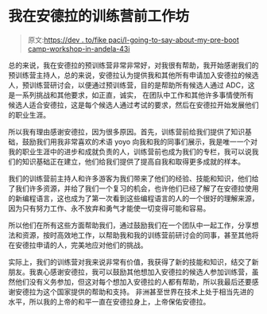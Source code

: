 # 我在安德拉的训练营前工作坊

> 原文:[https://dev . to/fike paci/I-going-to-say-about-my-pre-boot camp-workshop-in-andela-43i](https://dev.to/fikepaci/i-going-to-say-about-my-pre-bootcamp-workshop-in-andela-43i)

总的来说，我在安德拉的预训练营非常非常好，对我很有帮助，我开始感谢我们的预训练营主持人，总的来说，安德拉认为提供我和其他所有申请加入安德拉的候选人，预训练营研讨会，以便通过预训练营，目的是帮助所有候选人通过 ADC，这是一系列挑战和其他要求，如正直，诚实， 在团队中工作和其他许多事情使所有候选人适合安德拉，这是每个候选人通过考试的要求，然后在安德拉开始发展他们的职业生涯。

所以我有理由感谢安德拉，因为很多原因。首先，训练营前给我们提供了知识基础，鼓励我们用我非常喜欢的术语 yoyo 向我和我的同事们展示，我是唯一一个对我的职业生涯中的进步和成就负责的人，训练营前也成为我们的专栏，我可以说我们的知识基础正在建立，他们给我们提供了提高自我和取得更多成就的样本。

我们的训练营前主持人和许多游客为我们带来了他们的经验、技能和知识，他们给了我们许多资源，并给了我们一个复习的机会，也许他们已经了解了在安德拉使用的新编程语言，这也成为了第一次看到这些编程语言的人的一个很好的理解来源，因为只有努力工作、永不放弃和勇气才能使一切变得可能和容易。

所以他们在所有这些方面帮助我们，通过鼓励我们在一个团队中一起工作，分享想法和资源，按时高效地工作，以帮助我和我的训练营前研讨会的同事，甚至其他将在安德拉申请的人，完美地应对他们的挑战。

实际上，我们的训练营对我来说非常有价值，我获得了新的技能和知识，结交了新朋友。我衷心感谢安德拉，我可以鼓励其他想加入安德拉的候选人参加训练营，虽然他们没有义务参加，但这对每个想加入安德拉的人都有帮助，所以我最后还要感谢安德拉为这个国家提供的帮助和支持。 非洲甚至世界在技术上处于相当先进的水平，所以我的上帝的和平一直在安德拉身上，上帝保佑安德拉。
